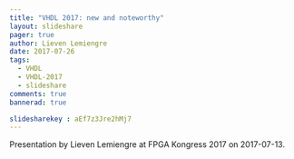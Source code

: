 ```yaml
---
title: "VHDL 2017: new and noteworthy"
layout: slideshare 
pager: true
author: Lieven Lemiengre
date: 2017-07-26
tags: 
  - VHDL
  - VHDL-2017
  - slideshare
comments: true
bannerad: true

slidesharekey : aEf7z3Jre2hMj7
---
```


Presentation by Lieven Lemiengre at FPGA Kongress 2017 on 2017-07-13.
